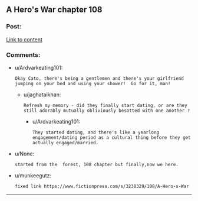 ## A Hero's War chapter 108

### Post:

[Link to content](https://fictionpress.com/s/3238329/108/)

### Comments:

- u/Ardvarkeating101:
  ```
  Okay Cato, there's being a gentlemen and there's your girlfriend jumping on your bed and using your shower!  Go for it, man!
  ```

  - u/jaghataikhan:
    ```
    Refresh my memory - did they finally start dating, or are they still adorably mutually obliviously besotted with one another ?
    ```

    - u/Ardvarkeating101:
      ```
      They started dating, and there's like a yearlong engagement/dating period as a cultural thing before they get actually engaged/married.
      ```

- u/None:
  ```
  started from the  forest, 108 chapter but finally,now we here.
  ```

- u/munkeegutz:
  ```
  fixed link https://www.fictionpress.com/s/3238329/108/A-Hero-s-War
  ```

---

